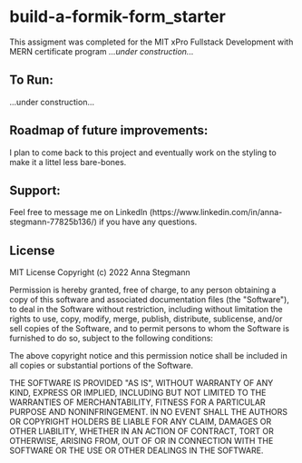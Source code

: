 # build-a-formik-form_starter

This assigment was completed for the MIT xPro Fullstack Development with MERN certificate program 
*...under construction...*

<h2>To Run:</h2>
...under construction...

<h2>Roadmap of future improvements:</h2>
I plan to come back to this project and eventually work on the styling to make it a littel less bare-bones.

<h2>Support:</h2>
Feel free to message me on LinkedIn (https://www.linkedin.com/in/anna-stegmann-77825b136/) if you have any questions. 

<h2>License</h2>
MIT License
Copyright (c) 2022 Anna Stegmann

Permission is hereby granted, free of charge, to any person obtaining a copy of this software and associated documentation files (the "Software"), to deal in the Software without restriction, including without limitation the rights to use, copy, modify, merge, publish, distribute, sublicense, and/or sell copies of the Software, and to permit persons to whom the Software is furnished to do so, subject to the following conditions:

The above copyright notice and this permission notice shall be included in all copies or substantial portions of the Software.

THE SOFTWARE IS PROVIDED "AS IS", WITHOUT WARRANTY OF ANY KIND, EXPRESS OR IMPLIED, INCLUDING BUT NOT LIMITED TO THE WARRANTIES OF MERCHANTABILITY, FITNESS FOR A PARTICULAR PURPOSE AND NONINFRINGEMENT. IN NO EVENT SHALL THE AUTHORS OR COPYRIGHT HOLDERS BE LIABLE FOR ANY CLAIM, DAMAGES OR OTHER LIABILITY, WHETHER IN AN ACTION OF CONTRACT, TORT OR OTHERWISE, ARISING FROM, OUT OF OR IN CONNECTION WITH THE SOFTWARE OR THE USE OR OTHER DEALINGS IN THE SOFTWARE.
